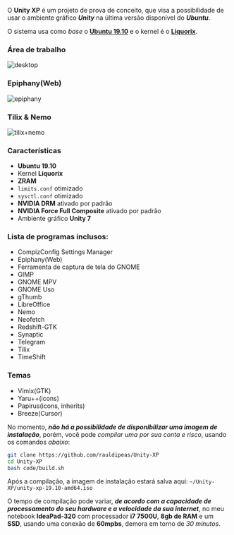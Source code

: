 O **Unity XP** é um projeto de prova de conceito, que visa a possibilidade de usar o ambiente gráfico _**Unity**_ na última versão disponível do _**Ubuntu**_.

O sistema usa como _base_ o [**Ubuntu 19.10**](https://ubuntu.com) e o kernel é o [**Liquorix**](https://liquorix.net/).

### Área de trabalho
![desktop](https://raw.githubusercontent.com/rauldipeas/Unity-XP/master/screenshots/desktop.png)

### Epiphany(Web)
![epiphany](https://raw.githubusercontent.com/rauldipeas/Unity-XP/master/screenshots/epiphany.png)

### Tilix & Nemo
![tilix+nemo](https://raw.githubusercontent.com/rauldipeas/Unity-XP/master/screenshots/tilix+nemo.png)

### Características
 - **Ubuntu 19.10**
 - Kernel **Liquorix**
 - **ZRAM**
 - `limits.conf` otimizado
 - `sysctl.conf` otimizado
 - **NVIDIA DRM** ativado por padrão
 - **NVIDIA Force Full Composite** ativado por padrão
 - Ambiente gráfico **Unity 7**

### Lista de programas inclusos:
 - CompizConfig Settings Manager
 - Epiphany(Web)
 - Ferramenta de captura de tela do GNOME
 - GIMP
 - GNOME MPV
 - GNOME Uso
 - gThumb
 - LibreOffice
 - Nemo
 - Neofetch
 - Redshift-GTK
 - Synaptic
 - Telegram
 - Tilix
 - TimeShift

### Temas
  - Vimix(GTK)
  - Yaru++(icons)
  - Papirus(icons, inherits)
  - Breeze(Cursor)

No momento, _**não há a possibilidade de disponibilizar uma imagem de instalação**_, porém, você pode _compilar uma por sua conta e risco_, usando os comandos _abaixo_:

```bash
git clone https://github.com/rauldipeas/Unity-XP
cd Unity-XP
bash code/build.sh
```

Após a compilação, a imagem de instalação estará salva aqui: `~/Unity-XP/unity-xp-19.10-amd64.iso`

O tempo de compilação pode variar, _**de acordo com a capacidade de processamento do seu hardware e a velocidade da sua internet**_, no meu notebook **IdeaPad-320** com processador **i7 7500U**, **8gb de RAM** e um **SSD**, usando uma conexão de **60mpbs**, demora em torno de _30 minutos_.
